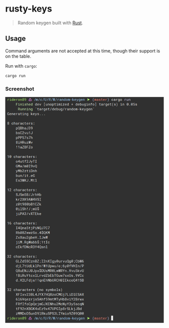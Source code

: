 # rusty-keys

> Random keygen built with [Rust](https://www.rust-lang.org/).

## Usage

Command arguments are not accepted at this time, though their support is on the table.

Run with `cargo`:

```bash
cargo run
```

### Screenshot

<img src="https://raw.githubusercontent.com/rideron89/rusty-keys/master/screenshot.png">
